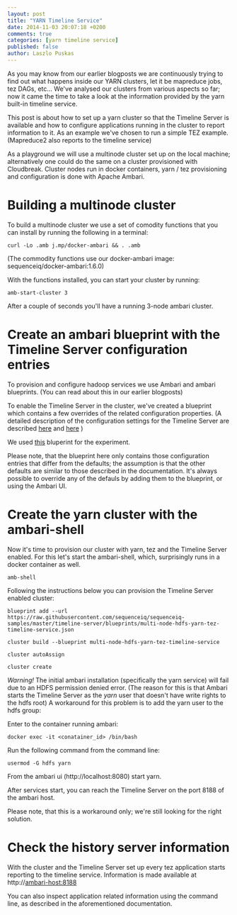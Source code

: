 ```yaml
---
layout: post
title: "YARN Timeline Service"
date: 2014-11-03 20:07:18 +0200
comments: true
categories: [yarn timeline service]
published: false
author: Laszlo Puskas
---
```



As you may know from our earlier blogposts we are continuously trying to find out what happens inside our YARN clusters, let it be mapreduce jobs, tez DAGs, etc... We've analysed our clusters from various aspects so far; now it came the time to take a look at the information provided by the yarn built-in timeline service.

This post is about how to set up a yarn cluster so that the Timeline Server is available and how to configure applications running in the cluster to report information to it. As an example we've chosen to run a simple TEZ example. (Mapreduce2 also reports to the timeline service)

As a playground we will use a multinode cluster set up on the local machine; alternatively one could do the same on a cluster provisioned with Cloudbreak. Cluster nodes run in docker containers, yarn / tez provisioning and configuration is done with Apache Ambari.

# Building a multinode cluster

To build a multinode cluster we use a set of comodity functions that you can install by running the following in a terminal:

```
curl -Lo .amb j.mp/docker-ambari && . .amb
```

(The commodity functions use our docker-ambari image: sequenceiq/docker-ambari:1.6.0)

With the functions installed, you can start your cluster by running:

```
amb-start-cluster 3
```
After a couple of seconds you'll have a running 3-node ambari cluster.


# Create an ambari blueprint with the Timeline Server configuration entries

To provision and configure hadoop services we use Ambari and ambari blueprints. (You can read about this in our earlier blogposts)

To enable the Timeline Server in the cluster, we've created a blueprint which contains a few overrides of the related configuration properties. (A detailed description of the configuration settings for the Timeline Server are described [here](http://hadoop.apache.org/docs/current/hadoop-yarn/hadoop-yarn-site/TimelineServer.html) and [here](http://docs.hortonworks.com/HDPDocuments/HDP2/HDP-2.1.5/bk_system-admin-guide/content/ch_application-timeline-server.html) )

We used [this](https://raw.githubusercontent.com/sequenceiq/sequenceiq-samples/master/timeline-server/blueprints/multi-node-hdfs-yarn-tez-timeline-service.json) bluperint for the experiment.


Please note, that the blueprint here only contains those configuration entries that differ from the defaults; the assumption is that the other defaults are similar to those described in the documentation. It's always possible to override any of the defauls by adding them to the blueprint, or using the Ambari UI.

# Create the yarn cluster with the ambari-shell

Now it's time to provision our cluster with yarn, tez and the Timeline Server enabled. For this let's start the ambari-shell, which, surprisingly runs in a docker container as well.

```
amb-shell
```

Following the instructions below you can provision the Timeline Server enabled cluster:

```
blueprint add --url https://raw.githubusercontent.com/sequenceiq/sequenceiq-samples/master/timeline-server/blueprints/multi-node-hdfs-yarn-tez-timeline-service.json

cluster build --blueprint multi-node-hdfs-yarn-tez-timeline-service

cluster autoAssign

cluster create
```

*Warning!*
The initial ambari installation (specifically the yarn service) will fail due to an HDFS permission denied error.
(The reason for this is that Ambari starts the Timeline Server as the _yarn_ user that doesn't have write rights to the hdfs root)
A workaround for this problem is to add the yarn user to the hdfs group:

Enter to the container running ambari:

```docker exec -it <conatainer_id> /bin/bash```

Run the following command from the command line:

```usermod -G hdfs yarn```

From the ambari ui (http://localhost:8080) start yarn.

After services start, you can reach the Timeline Server on the port 8188 of the ambari host.

Please note, that this is a workaround only; we're still looking for the right solution.


# Check the history server information

With the cluster and the Timeline Server set up every tez application starts reporting to the timeline service.
Information is made available at http://<ambari-host:8188>

You can also inspect application related information using the command line, as described in the aforementioned documentation.
